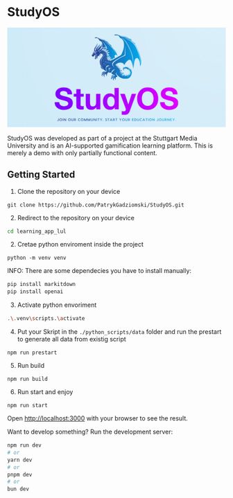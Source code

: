 # StudyOS

![Header](./public/banner.png)

StudyOS was developed as part of a project at the Stuttgart Media University and is an AI-supported gamification learning platform.
This is merely a demo with only partially functional content.

## Getting Started

1. Clone the repository on your device

```
git clone https://github.com/PatrykGadziomski/StudyOS.git
```

2. Redirect to the repository on your device

```bash
cd learning_app_lul
```

2. Cretae python enviroment inside the project

```
python -m venv venv
```
INFO: There are some dependecies you have to install manually:
```bash
pip install markitdown
pip install openai
```

3. Activate python envoriment
```bash
.\.venv\scripts.\activate
```

4. Put your Skript in the ``./python_scripts/data`` folder and run the prestart to generate all data from existig script
```
npm run prestart
```

5. Run build
```
npm run build
```

6. Run start and enjoy
```
npm run start
```

Open [http://localhost:3000](http://localhost:3000) with your browser to see the result.

Want to develop something?
Run the development server:
```bash
npm run dev
# or
yarn dev
# or
pnpm dev
# or
bun dev
```
